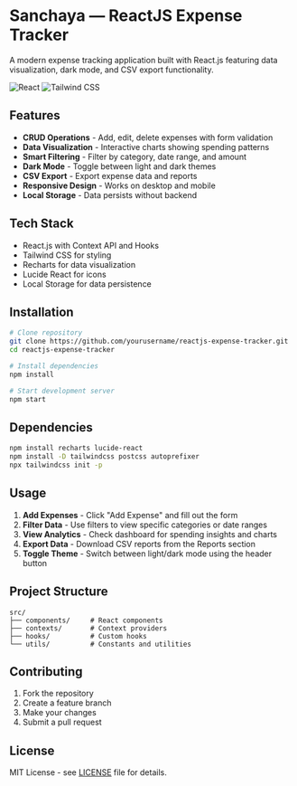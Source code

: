 # Sanchaya — ReactJS Expense Tracker

A modern expense tracking application built with React.js featuring data visualization, dark mode, and CSV export functionality.

![React](https://img.shields.io/badge/React-18.2.0-blue?logo=react) ![Tailwind CSS](https://img.shields.io/badge/TailwindCSS-3.3.0-blue?logo=tailwindcss)

## Features

- **CRUD Operations** - Add, edit, delete expenses with form validation
- **Data Visualization** - Interactive charts showing spending patterns
- **Smart Filtering** - Filter by category, date range, and amount
- **Dark Mode** - Toggle between light and dark themes
- **CSV Export** - Export expense data and reports
- **Responsive Design** - Works on desktop and mobile
- **Local Storage** - Data persists without backend

## Tech Stack

- React.js with Context API and Hooks
- Tailwind CSS for styling
- Recharts for data visualization
- Lucide React for icons
- Local Storage for data persistence

## Installation

```bash
# Clone repository
git clone https://github.com/yourusername/reactjs-expense-tracker.git
cd reactjs-expense-tracker

# Install dependencies
npm install

# Start development server
npm start
```

## Dependencies

```bash
npm install recharts lucide-react
npm install -D tailwindcss postcss autoprefixer
npx tailwindcss init -p
```

## Usage

1. **Add Expenses** - Click "Add Expense" and fill out the form
2. **Filter Data** - Use filters to view specific categories or date ranges
3. **View Analytics** - Check dashboard for spending insights and charts
4. **Export Data** - Download CSV reports from the Reports section
5. **Toggle Theme** - Switch between light/dark mode using the header button

## Project Structure

```
src/
├── components/     # React components
├── contexts/       # Context providers
├── hooks/          # Custom hooks
└── utils/          # Constants and utilities
```

## Contributing

1. Fork the repository
2. Create a feature branch
3. Make your changes
4. Submit a pull request

## License

MIT License - see [LICENSE](LICENSE) file for details.